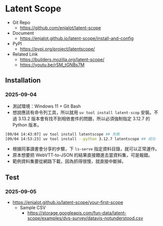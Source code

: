 # Latent Scope

- Git Repo
  - https://github.com/enjalot/latent-scope  
- Document
  - https://enjalot.github.io/latent-scope/install-and-config
- PyPI
  - https://pypi.org/project/latentscope/
- Related Link
  - https://builders.mozilla.org/latent-scope/
  - https://youtu.be/rSM_tGNBs7M

## Installation

### 2025-09-04

- 測試環境：Windows 11 + Git Bash
- 想說應該有命令列工具，所以就用 `uv tool install latent-scop` 安裝。不過 3.13.2 版本會有找不到相依套件的問題，所以必須強制指定 3.12.7 的 Python 版本。
```bash
[09/04 14:43:07] uv tool install latentscope ## 失敗
[09/04 14:53:23] uv tool install --python 3.12.7 latentscope ## 成功
```
- 根據同事讀書會分享的步驟，下 `ls-serve` 指定資料目錄，就可以正常運作。
- 原本想要把 WebVTT-to-JSON 的結果直接餵進去當資料集，可是報錯。
- 範例資料集要從網路下載，因為抓得很慢，就直接中斷掉。

## Test

### 2025-09-05

- https://enjalot.github.io/latent-scope/your-first-scope
  - Sample CSV
    - https://storage.googleapis.com/fun-data/latent-scope/examples/dvs-survey/datavis-notunderstood.csv